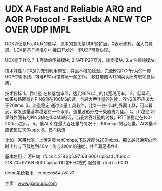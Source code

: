 # UDX A Fast and Reliable ARQ and AQR Protocol - FastUdx A NEW TCP OVER UDP IMPL

UDX协议是FastUdx的缩写，原本的意思是UDP的扩展，X表示未知，强大的意思。UDX是基于标准C++接口开发的一套UDP可靠协议。

UDX能干什么？
1.高效的传输模块;
2.NAT P2P穿透，转发模块;
3.文件传输模块;

技术特性
UDX是为充分利用带宽，并且不增加延迟。完全模拟TCP行为的一套UDP传输系统。可与FEC纠错算法一起工作。
较目前国内外同类协议有较明显优势。

技术指标
1。吞吐量
在较低包率下，达到90%以上的代宽利用率。
2。低延迟。
如果线路固有的PING值在100MS的话，当最大吞吐量的时候，PING值不应该大于200ms.
3。流量稳定
通过流量工具软件，比如一些带UI的界面工具，可以看到，收发流量基本稳定在一个水平，流量波形形成一条直线为佳。
4。rtt稳定
如果线路固有的PING值在100MS的话，当最大吞吐量的时候，RTT值稳定在100-200ms之间。
5。低ACK
在最大吞吐量的情况下，100mbps的吞吐量，ACK量不应该超过100kbps.
6。双向稳流

比如，家用代宽，上传速度为40mbps,下载速度为200mbps。那么最好通双向同时上传与下载达到40m上传与200m的速度，并且满足条件4.


基本使用：
客户端
./fudx c 218.205.97.168 6001 upload
./fudx c 218.205.97.168 6001 upload10  带FEC模式
服务端 
./fudx s 6001

demo系统要求：centeros64 /WIN7

主页：www.goodudx.com
